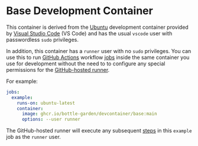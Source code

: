 # Base Development Container

This container is derived from the [Ubuntu][ubuntu] development container
provided by [Visual Studio Code][vscode] (VS Code) and has the usual `vscode`
user with passwordless `sudo` privileges.

In addition, this container has a `runner` user with no `sudo` privileges. You
can use this to run [GitHub Actions][actions] workflow [jobs][job] inside the
same container you use for development without the need to to configure any
special permissions for the [GitHub-hosted runner][runner].

For example:

```yaml
jobs:
  example:
    runs-on: ubuntu-latest
    container:
      image: ghcr.io/bottle-garden/devcontainer/base:main
      options: --user runner
```

The GitHub-hosted runner will execute any subsequent [steps][steps] in this
`example` job as the `runner` user.

[actions]: https://docs.github.com/en/actions
[container]: https://docs.github.com/en/actions/learn-github-actions/workflow-syntax-for-github-actions#jobsjob_idcontainer
[devcontainer]: https://code.visualstudio.com/docs/remote/containers
[job]: https://docs.github.com/en/actions/learn-github-actions/workflow-syntax-for-github-actions#jobsjob_id
[runner]: https://docs.github.com/en/actions/using-github-hosted-runners/about-github-hosted-runners
[steps]: https://docs.github.com/en/actions/learn-github-actions/workflow-syntax-for-github-actions#jobsjob_idsteps
[ubuntu]: https://github.com/microsoft/vscode-dev-containers/tree/main/containers/ubuntu
[vscode]: https://code.visualstudio.com/
